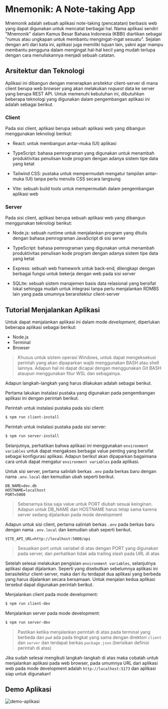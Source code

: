 # Mnemonik: A Note-taking App

Mnemonik adalah sebuah aplikasi note-taking (pencatatan) berbasis web yang dapat digunakan untuk mencatat berbagai hal. Nama aplikasi sendiri "Mnemonik" dalam Kamus Besar Bahasa Indonesia (KBBI) diartikan sebagai "rumus atau ungkapan untuk membantu mengingat-ingat sesuatu". Sejalan dengan arti dari kata ini, aplikasi juga memiliki tujuan lain, yakni agar mampu membantu pengguna dalam mengingat hal-hal kecil yang mudah terlupa dengan cara menuliskannya menjadi sebuah catatan.

## Arsitektur dan Teknologi

Aplikasi ini dibangun dengan menerapkan arsitektur client-server di mana client berupa web browser yang akan melakukan _request_ data ke server yang berupa REST API. Untuk memenuhi kebutuhan ini, dibutuhkan beberapa teknologi yang digunakan dalam pengembangan aplikasi ini adalah sebagai berikut.

### Client

Pada sisi client, aplikasi berupa sebuah aplikasi web yang dibangun menggunakan teknologi berikut:

- React: untuk membangun antar-muka (UI) aplikasi

- TypeScript: bahasa pemrograman yang digunakan untuk menambah produktivitas penulisan kode program dengan adanya sistem tipe data yang ketat

- Tailwind CSS: pustaka untuk mempermudah mengatur tampilan antar-muka (UI) tanpa perlu menulis CSS secara langsung

- Vite: sebuah build tools untuk mempermudah dalam pengembangan aplikasi web

### Server

Pada sisi client, aplikasi berupa sebuah aplikasi web yang dibangun menggunakan teknologi berikut:

- Node.js: sebuah runtime untuk menjalankan program yang ditulis dengan bahasa pemrograman JavaScript di sisi server

- TypeScript: bahasa pemrograman yang digunakan untuk menambah produktivitas penulisan kode program dengan adanya sistem tipe data yang ketat

- Express: sebuah web framework untuk back-end, dilengkapi dengan berbagai fungsi untuk bekerja dengan web pada sisi server

- SQLite: sebuah sistem manajemen basis data relasional yang bersifat lokal sehingga mudah untuk integrasi tanpa perlu menjalankan RDMBS lain yang pada umumnya berarsitektur client-server

## Tutorial Menjalankan Aplikasi

Untuk dapat menjalankan aplikasi ini dalam mode _development_, diperlukan beberapa aplikasi sebagai berikut:

- Node.js
- Terminal
- Browser

> Khusus untuk sistem operasi Windows, untuk dapat mengeksekusi perintah yang akan dipaparkan wajib menggunakan BASH atau shell lainnya. Adapun hal ini dapat dicapai dengan menggunakan Git BASH ataupun menggunakan fitur WSL dan sebagainya.

Adapun langkah-langkah yang harus dilakukan adalah sebagai berikut.

Pertama lakukan instalasi pustaka yang digunakan pada pengembangan aplikasi ini dengan perintah berikut.

Perintah untuk instalasi pustaka pada sisi client:

```sh
$ npm run client-install
```

Perintah untuk instalasi pustaka pada sisi server:

```sh
$ npm run server-install
```

Selanjutnya, perhatikan bahwa aplikasi ini menggunakan `environment variables` untuk dapat mengakses berbagai value penting yang bersifat sebagai konfigurasi aplikasi. Adapun berikut akan dipaparkan bagaimana cara untuk dapat mengatur `environment variables` pada aplikasi.

Untuk sisi server, pertama salinlah berkas `.env` pada berkas baru dengan nama `.env.local` dan kemudian ubah seperti berikut.

```
DB_NAME=dev.db
HOSTNAME=localhost
PORT=5000
```

> Sebenarnya bisa saja value untuk PORT diubah sesuai keinginan. Adapun untuk DB_NAME dan HOSTNAME harus tetap sama karena server sedang dijalankan pada mode development

Adapun untuk sisi client, pertama salinlah berkas `.env` pada berkas baru dengan nama `.env.local` dan kemudian ubah seperti berikut.

```
VITE_API_URL=http://localhost:5000/api
```

> Sesuaikan port untuk variabel di atas dengan PORT yang digunakan pada server, dan perhatikan tidak ada trailing slash pada URL di atas

Setelah selesai melakukan pengisian `environment variables`, selanjutnya aplikasi dapat dijalankan. Seperti yang disebutkan sebelumnya aplikasi ini berasitektur client-server, maka dari itu terdapat dua aplikasi yang berbeda yang harus dijalankan secara bersamaan. Untuk menjalan kedua aplikasi tersebut dapat digunakan perintah berikut.

Menjalankan client pada mode development:

```sh
$ npm run client-dev
```

Menjalankan server pada mode development:

```sh
$ npm run server-dev
```

> Pastikan ketika menjalankan perintah di atas pada terminal yang berbeda dan `pwd` ada pada tingkat yang sama dengan direktori `client` dan `server` dan terdapat berkas `package.json` (berisikan definisi perintah di atas)

Jika sudah selesai mengikuti langkah-langkah di atas maka cobalah untuk menjalankan aplikasi pada web browser, pada umumnya URL dari aplikasi web pada mode development adalah `http://localhost:5173` dan aplikasi siap untuk digunakan!

## Demo Aplikasi

![demo-aplikasi](/resources/demo.gif)
